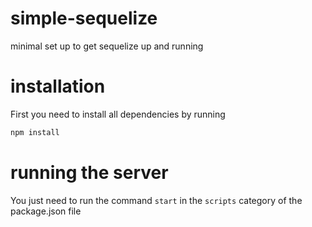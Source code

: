 # simple-sequelize
minimal set up to get sequelize up and running

# installation
First you need to install all dependencies by running

```javascript
npm install
```

# running the server
You just need to run the command `start` in the `scripts` category of the package.json file
